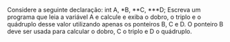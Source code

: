 Considere a seguinte declaração: int A, *B, **C, ***D;
Escreva um programa que leia a variável A e calcule e exiba o dobro, o triplo e o quádruplo desse valor utilizando apenas os ponteiros B, C e D. O ponteiro B deve ser usada para calcular o dobro, C o triplo e D
o quádruplo.